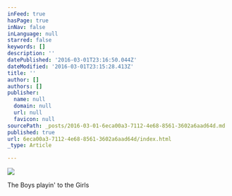 ```yaml
---
inFeed: true
hasPage: true
inNav: false
inLanguage: null
starred: false
keywords: []
description: ''
datePublished: '2016-03-01T23:16:50.044Z'
dateModified: '2016-03-01T23:15:28.413Z'
title: ''
author: []
authors: []
publisher:
  name: null
  domain: null
  url: null
  favicon: null
sourcePath: _posts/2016-03-01-6eca00a3-7112-4e68-8561-3602a6aad64d.md
published: true
url: 6eca00a3-7112-4e68-8561-3602a6aad64d/index.html
_type: Article

---
```

![](https://the-grid-user-content.s3-us-west-2.amazonaws.com/f4b3ec1b-fbd7-4aa2-b3a8-111e187199e7.jpg)

The Boys playin' to the Girls